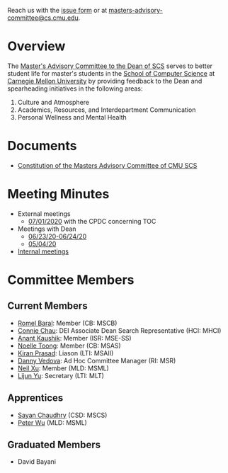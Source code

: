 Reach us with the [issue form](https://forms.gle/MLm52wrxSrodxrp86) or at [masters-advisory-committee@cs.cmu.edu](mailto:masters-advisory-committee@cs.cmu.edu).

# Overview

The [Master's Advisory Committee to the Dean of SCS](https://scsdean.cs.cmu.edu/advisory-committees/index.html) serves to better student life for master's students in the [School of Computer Science](https://www.cs.cmu.edu/) at [Carnegie Mellon University](https://www.cmu.edu/) by providing feedback to the Dean and spearheading initiatives in the following areas:

1. Culture and Atmosphere
2. Academics, Resources, and Interdepartment Communication
3. Personal Wellness and Mental Health

# Documents

- [Constitution of the Masters Advisory Committee of CMU SCS](https://docs.google.com/document/d/140GskoCPTHrABQtdkO0IhZde8l0WnzW6DLz3s79ScP8/edit?usp=sharing)

# Meeting Minutes

- External meetings
  - [07/01/2020](https://docs.google.com/document/d/1GZa7QueTGirV4HHYVcgtCNbsJ71xyBYKxknbMPAg_K8/edit?usp=sharing) with the CPDC concerning TOC
- Meetings with Dean
  - [06/23/20-06/24/20](https://docs.google.com/document/d/1aQXEO_R23Xyyz7ZFbizjqsrYHH9-G99VY_ZPkjUjRg4/edit?usp=sharing)
  - [05/04/20](https://docs.google.com/document/d/1HYidKd_7kmm5p6RGjOQdQcQxkom9RSS_VQf5RhIIitk/edit?usp=sharing)
- [Internal meetings](https://docs.google.com/document/d/18PhmjxNDKJgKPlzbz5_XSs_-ek3sIFlBxSYlcWd8AQA/edit?usp=sharing)

# Committee Members

## Current Members

- [Romel Baral](mailto:rbaral@andrew.cmu.edu): Member (CB: MSCB)
- [Connie Chau](mailto:cchau1@andrew.cmu.edu): DEI Associate Dean Search Representative (HCI: MHCI)
- [Anant Kaushik](mailto:anantk@andrew.cmu.edu): Member (ISR: MSE-SS)
- [Noelle Toong](mailto:ntoong@andrew.cmu.edu): Member (CB: MSAS)
- [Kiran Prasad](mailto:Kiranpra@cs.cmu.edu): Liason (LTI: MSAII)
- [Danny Vedova](mailto:dkv@cs.cmu.edu): Ad Hoc Committee Manager (RI: MSR)
- [Neil Xu](mailto:ziyux@cs.cmu.edu): Member (MLD: MSML)
- [Lijun Yu](mailto:lijun@cmu.edu): Secretary (LTI: MLT)

## Apprentices

- [Sayan Chaudhry](mailto:sayanc@andrew.cmu.edu) (CSD: MSCS)
- [Peter Wu](mailto:peterw1@andrew.cmu.edu) (MLD: MSML)

## Graduated Members

- David Bayani
